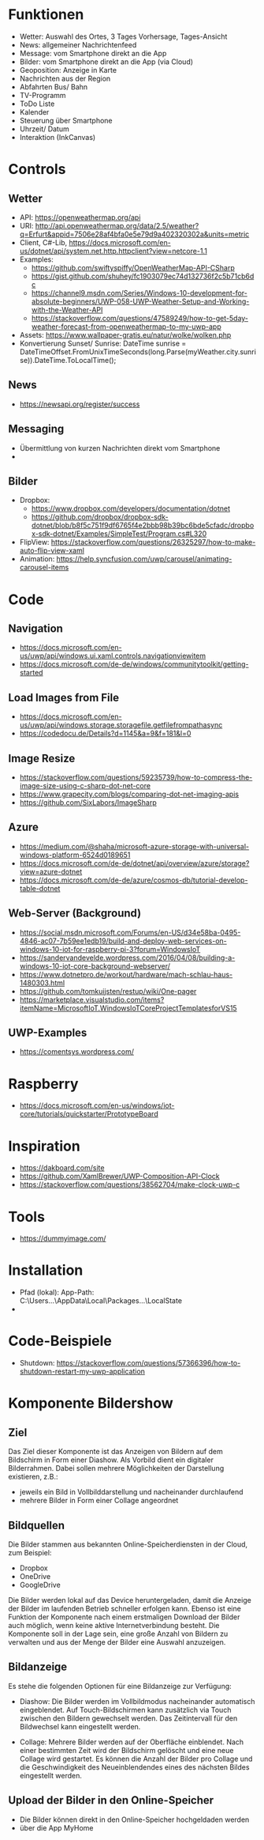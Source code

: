 ﻿
# Funktionen
- Wetter: Auswahl des Ortes, 3 Tages Vorhersage, Tages-Ansicht
- News: allgemeiner Nachrichtenfeed
- Message: vom Smartphone direkt an die App
- Bilder: vom Smartphone direkt an die App (via Cloud)
- Geoposition: Anzeige in Karte
- Nachrichten aus der Region
- Abfahrten Bus/ Bahn
- TV-Programm
- ToDo Liste
- Kalender
- Steuerung über Smartphone
- Uhrzeit/ Datum
- Interaktion (InkCanvas)

# Controls
## Wetter
- API: https://openweathermap.org/api
- URI: http://api.openweathermap.org/data/2.5/weather?q=Erfurt&appid=7506e28af4bfa0e5e79d9a402320302a&units=metric
- Client, C#-Lib, https://docs.microsoft.com/en-us/dotnet/api/system.net.http.httpclient?view=netcore-1.1
- Examples:  
	- https://github.com/swiftyspiffy/OpenWeatherMap-API-CSharp
	- https://gist.github.com/shuhey/fc1903079ec74d132736f2c5b71cb6dc
	- https://channel9.msdn.com/Series/Windows-10-development-for-absolute-beginners/UWP-058-UWP-Weather-Setup-and-Working-with-the-Weather-API
	- https://stackoverflow.com/questions/47589249/how-to-get-5day-weather-forecast-from-openweathermap-to-my-uwp-app
- Assets: https://www.wallpaper-gratis.eu/natur/wolke/wolken.php
- Konvertierung Sunset/ Sunrise: 
  DateTime sunrise = DateTimeOffset.FromUnixTimeSeconds(long.Parse(myWeather.city.sunrise)).DateTime.ToLocalTime();

## News
 - https://newsapi.org/register/success

## Messaging
 - Übermittlung von kurzen Nachrichten direkt vom Smartphone
 - 


## Bilder
- Dropbox: 
    - https://www.dropbox.com/developers/documentation/dotnet
    - https://github.com/dropbox/dropbox-sdk-dotnet/blob/b8f5c751f9df6765f4e2bbb98b39bc6bde5cfadc/dropbox-sdk-dotnet/Examples/SimpleTest/Program.cs#L320
- FlipView: https://stackoverflow.com/questions/26325297/how-to-make-auto-flip-view-xaml
- Animation: https://help.syncfusion.com/uwp/carousel/animating-carousel-items

# Code

## Navigation
 - https://docs.microsoft.com/en-us/uwp/api/windows.ui.xaml.controls.navigationviewitem
 - https://docs.microsoft.com/de-de/windows/communitytoolkit/getting-started

## Load Images from File
 - https://docs.microsoft.com/en-us/uwp/api/windows.storage.storagefile.getfilefrompathasync
 - https://codedocu.de/Details?d=1145&a=9&f=181&l=0

## Image Resize
  - https://stackoverflow.com/questions/59235739/how-to-compress-the-image-size-using-c-sharp-dot-net-core
  - https://www.grapecity.com/blogs/comparing-dot-net-imaging-apis
  - https://github.com/SixLabors/ImageSharp

## Azure
 - https://medium.com/@shaha/microsoft-azure-storage-with-universal-windows-platform-6524d0189651
 - https://docs.microsoft.com/de-de/dotnet/api/overview/azure/storage?view=azure-dotnet
 - https://docs.microsoft.com/de-de/azure/cosmos-db/tutorial-develop-table-dotnet

## Web-Server (Background)
- https://social.msdn.microsoft.com/Forums/en-US/d34e58ba-0495-4846-ac07-7b59ee1edb19/build-and-deploy-web-services-on-windows-10-iot-for-raspberry-pi-3?forum=WindowsIoT
- https://sandervandevelde.wordpress.com/2016/04/08/building-a-windows-10-iot-core-background-webserver/
- https://www.dotnetpro.de/workout/hardware/mach-schlau-haus-1480303.html
- https://github.com/tomkuijsten/restup/wiki/One-pager
- https://marketplace.visualstudio.com/items?itemName=MicrosoftIoT.WindowsIoTCoreProjectTemplatesforVS15

## UWP-Examples
 - https://comentsys.wordpress.com/

# Raspberry
- https://docs.microsoft.com/en-us/windows/iot-core/tutorials/quickstarter/PrototypeBoard

# Inspiration
- https://dakboard.com/site
- https://github.com/XamlBrewer/UWP-Composition-API-Clock
- https://stackoverflow.com/questions/38562704/make-clock-uwp-c

# Tools
- https://dummyimage.com/

# Installation
- Pfad (lokal): App-Path: C:\Users\...\AppData\Local\Packages\...\LocalState
- 

# Code-Beispiele
- Shutdown: https://stackoverflow.com/questions/57366396/how-to-shutdown-restart-my-uwp-application

# Komponente Bildershow

## Ziel

Das Ziel dieser Komponente ist das Anzeigen von Bildern auf dem Bildschirm in Form einer Diashow. Als Vorbild dient ein digitaler Bilderrahmen. Dabei sollen mehrere Möglichkeiten der Darstellung existieren, z.B.:

- jeweils ein Bild in Vollbilddarstellung und nacheinander durchlaufend
- mehrere Bilder in Form einer Collage angeordnet

## Bildquellen

Die Bilder stammen aus bekannten Online-Speicherdiensten in der Cloud, zum Beispiel:

- Dropbox
- OneDrive
- GoogleDrive

Die Bilder werden lokal auf das Device heruntergeladen, damit die Anzeige der Bilder im laufenden Betrieb schneller erfolgen kann. Ebenso ist eine Funktion der Komponente nach einem erstmaligen Download der Bilder auch möglich, wenn keine aktive Internetverbindung besteht. Die Komponente soll in der Lage sein, eine große Anzahl von Bildern zu verwalten und aus der Menge der Bilder eine Auswahl anzuzeigen.

## Bildanzeige

Es stehe die folgenden Optionen für eine Bildanzeige zur Verfügung:

- Diashow: Die Bilder werden im Vollbildmodus nacheinander automatisch eingeblendet. Auf Touch-Bildschirmen kann zusätzlich via Touch zwischen den Bildern gewechselt werden. Das Zeitintervall für den Bildwechsel kann eingestellt werden.

- Collage: Mehrere Bilder werden auf der Oberfläche einblendet. Nach einer bestimmten Zeit wird der Bildschirm gelöscht und eine neue Collage wird gestartet. Es können die Anzahl der Bilder pro Collage und die Geschwindigkeit des Neueinblendendes eines des nächsten Bildes eingestellt werden.

## Upload der Bilder in den Online-Speicher
- Die Bilder können direkt in den Online-Speicher hochgeldaden werden
- über die App MyHome 